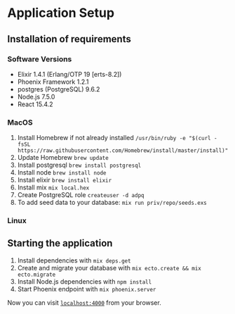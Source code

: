 # Application Setup

## Installation of requirements

### Software Versions

  * Elixir 1.4.1 (Erlang/OTP 19 [erts-8.2])
  * Phoenix Framework 1.2.1
  * postgres (PostgreSQL) 9.6.2
  * Node.js 7.5.0
  * React 15.4.2

### MacOS
  1. Install Homebrew if not already installed `/usr/bin/ruby -e "$(curl -fsSL https://raw.githubusercontent.com/Homebrew/install/master/install)"`
  1. Update Homebrew `brew update`
  1. Install postgresql `brew install postgresql`
  1. Install node `brew install node`
  1. Install elixir `brew install elixir`
  1. Install mix `mix local.hex`
  1. Create PostgreSQL role `createuser -d adpq`
  1. To add seed data to your database: `mix run priv/repo/seeds.exs`

### Linux

## Starting the application

  1. Install dependencies with `mix deps.get`
  1. Create and migrate your database with `mix ecto.create && mix ecto.migrate`
  1. Install Node.js dependencies with `npm install`
  1. Start Phoenix endpoint with `mix phoenix.server`

Now you can visit [`localhost:4000`](http://localhost:4000) from your browser.
